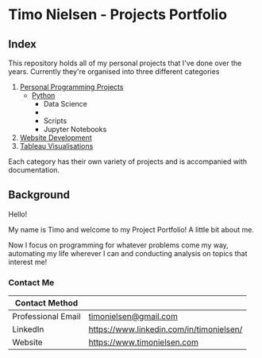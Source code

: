 # Timo Nielsen - Projects Portfolio

## Index

This repository holds all of my personal projects that I've done over the years. Currently they're organised into three different categories

1. [Personal Programming Projects](https://github.com/tnielsen99/Projects/)
    - [Python](https://github.com/tnielsen99/Projects/tree/master/Python)
      - Data Science
      - 
      - Scripts
      - Jupyter Notebooks
2. [Website Development](https://github.com/tnielsen99/Projects/tree/master/Website%20Dev)
3. [Tableau Visualisations](https://github.com/tnielsen99/Projects/tree/master/Tableau%20Visualisations)

Each category has their own variety of projects and is accompanied with documentation. 

## Background

Hello! 

My name is Timo and welcome to my Project Portfolio! A little bit about me. 

Now I focus on programming for whatever problems come my way, automating my life wherever I can and conducting analysis on topics that interest me!

### Contact Me

| Contact Method |  |
| --- | --- |
| Professional Email | timonielsen@gmail.com |
| LinkedIn | https://www.linkedin.com/in/timonielsen/ |
| Website | https://www.timonielsen.com |
